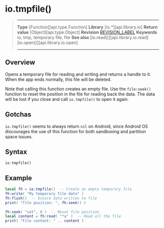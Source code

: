 
# io.tmpfile()

> --------------------- ------------------------------------------------------------------------------------------
> __Type__              [Function][api.type.Function]
> __Library__           [io.*][api.library.io]
> __Return value__      [Object][api.type.Object]
> __Revision__          [REVISION_LABEL](REVISION_URL)
> __Keywords__          io, tmp, temporary file, file
> __See also__          [io.read()][api.library.io.read]
>								[io.open()][api.library.io.open]
> --------------------- ------------------------------------------------------------------------------------------


## Overview

Opens a temporary file for reading and writing and returns a handle to it. When the app ends normally, this file will be deleted.

Note that calling this function creates an empty file. Use the `file:seek()` function to reset the position in the file for reading back the data. The data will be lost if you close and call `io.tmpfile()` to open it again.

## Gotchas

`io.tmpfile()` seems to always return `nil` on Android, since Android OS discourages the use of this function for both sandboxing and partition space issues.

## Syntax

	io.tmpfile()


## Example

`````lua
local fh = io.tmpfile()  -- Create an empty temporary file
fh:write( "My temporary file data" )
fh:flush()  -- Ensure data written to file
print( "file position: ", fh:seek() )
 
fh:seek( "set", 0 )  -- Reset file position
local content = fh:read( "*a" )  -- Read all the file
print( "File content: " .. content )
`````

